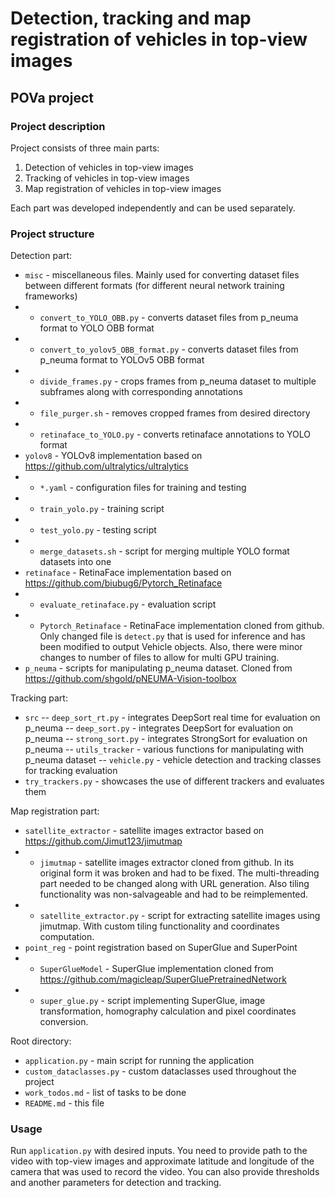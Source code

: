 # Detection, tracking and map registration of vehicles in top-view images
## POVa project 

### Project description

Project consists of three main parts:
1. Detection of vehicles in top-view images
2. Tracking of vehicles in top-view images
3. Map registration of vehicles in top-view images

Each part was developed independently and can be used separately.

### Project structure

Detection part:
- `misc` - miscellaneous files. Mainly used for converting dataset files 
between different formats (for different neural network training frameworks)
- - `convert_to_YOLO_OBB.py` - converts dataset files from p_neuma format to 
YOLO OBB format
- - `convert_to_yolov5_OBB_format.py` - converts dataset files from p_neuma 
format to YOLOv5 OBB format
- - `divide_frames.py` - crops frames from p_neuma dataset to multiple subframes
along with corresponding annotations
- - `file_purger.sh` - removes cropped frames from desired directory
- - `retinaface_to_YOLO.py` - converts retinaface annotations to YOLO format
- `yolov8` - YOLOv8 implementation based on https://github.com/ultralytics/ultralytics
- - `*.yaml` - configuration files for training and testing
- - `train_yolo.py` - training script
- - `test_yolo.py` - testing script
- - `merge_datasets.sh` - script for merging multiple YOLO format datasets into one
- `retinaface` - RetinaFace implementation based on https://github.com/biubug6/Pytorch_Retinaface
- - `evaluate_retinaface.py` - evaluation script
- - `Pytorch_Retinaface` - RetinaFace implementation cloned from github. Only changed
file is `detect.py` that is used for inference and has been modified to output
Vehicle objects. Also, there were minor changes to number of files to allow for 
multi GPU training.
- `p_neuma` - scripts for manipulating p_neuma dataset. Cloned from https://github.com/shgold/pNEUMA-Vision-toolbox  

Tracking part:
- `src` 
-- `deep_sort_rt.py` - integrates DeepSort real time for evaluation on p_neuma
-- `deep_sort.py` - integrates DeepSort for evaluation on p_neuma
-- `strong_sort.py` - integrates StrongSort for evaluation on p_neuma
-- `utils_tracker` - various functions for manipulating with p_neuma dataset
-- `vehicle.py` - vehicle detection and tracking classes for tracking evaluation
- `try_trackers.py` - showcases the use of different trackers and evaluates them

Map registration part:
- `satellite_extractor` - satellite images extractor based on https://github.com/Jimut123/jimutmap
- - `jimutmap` - satellite images extractor cloned from github. In its original form
it was broken and had to be fixed. The multi-threading part needed to be changed along
with URL generation. Also tiling functionality was non-salvageable and had to be
reimplemented.
- - `satellite_extractor.py` - script for extracting satellite images using jimutmap.
With custom tiling functionality and coordinates computation.
- `point_reg` - point registration based on SuperGlue and SuperPoint
- - `SuperGlueModel` - SuperGlue implementation cloned from https://github.com/magicleap/SuperGluePretrainedNetwork
- - `super_glue.py` - script implementing SuperGlue, image transformation, 
homography calculation and pixel coordinates conversion.

Root directory:
- `application.py` - main script for running the application
- `custom_dataclasses.py` - custom dataclasses used throughout the project
- `work_todos.md` - list of tasks to be done
- `README.md` - this file

### Usage

Run `application.py` with desired inputs. You need to provide path to the 
video with top-view images and approximate latitude and longitude of the
camera that was used to record the video. You can also provide thresholds and
another parameters for detection and tracking.